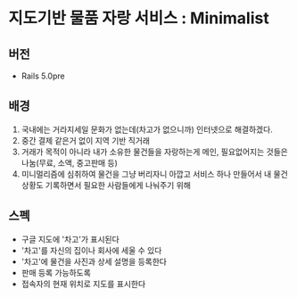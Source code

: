 # 지도기반 물품 자랑 서비스 : Minimalist

## 버전

- Rails 5.0pre

## 배경

1. 국내에는 거라지세일 문화가 없는데(차고가 없으니까) 인터넷으로 해결하겠다.
1. 중간 결제 같은거 없이 지역 기반 직거래
1. 거래가 목적이 아니라 내가 소유한 물건들을 자랑하는게 메인, 필요없어지는 것들은 나눔(무료, 소액, 중고판매 등)
1. 미니멀리즘에 심취하여 물건을 그냥 버리자니 아깝고 서비스 하나 만들어서 내 물건 상황도 기록하면서 필요한 사람들에게 나눠주기 위해

## 스펙

- 구글 지도에 '차고'가 표시된다
- '차고'를 자신의 집이나 회사에 세울 수 있다
- '차고'에 물건을 사진과 상세 설명을 등록한다
- 판매 등록 가능하도록
- 접속자의 현재 위치로 지도를 표시한다
